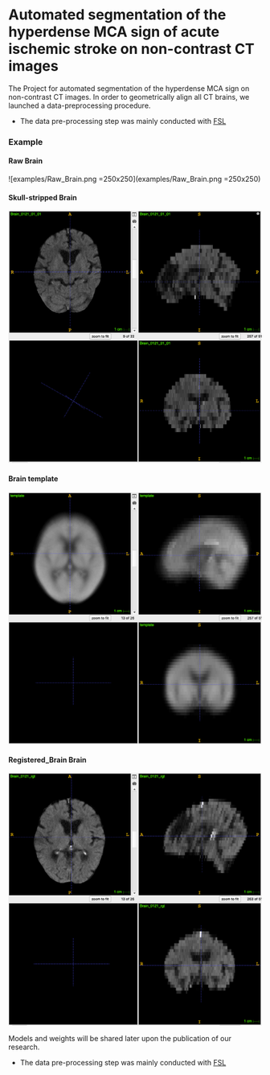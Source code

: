 # Automated segmentation of the hyperdense MCA sign of acute ischemic stroke on non-contrast CT images

The Project for automated segmentation of the hyperdense MCA sign on non-contrast CT images. 
In order to geometrically align all CT brains, we launched a data-preprocessing procedure.
- The data pre-processing step was mainly conducted with [FSL](https://fsl.fmrib.ox.ac.uk/fsl/fslwiki/)

### Example

#### Raw Brain
![examples/Raw_Brain.png =250x250](examples/Raw_Brain.png =250x250)

#### Skull-stripped Brain
![examples/Extracted_Brain.png](examples/Extracted_Brain.png)

#### Brain template 
![examples/template.png](examples/template.png)

#### Registered_Brain Brain
![examples/Registered_Brain.png](examples/Registered_Brain.png)


Models and weights will be shared later upon the publication of our research.

- The data pre-processing step was mainly conducted with [FSL](https://fsl.fmrib.ox.ac.uk/fsl/fslwiki/)
